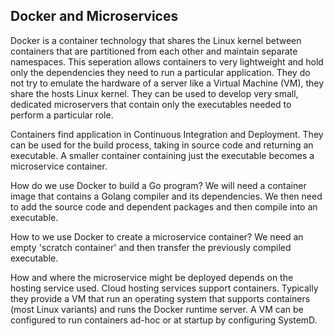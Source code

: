 ## Docker and Microservices

Docker is a container technology that shares the Linux kernel between containers that are partitioned from each other and maintain  separate namespaces.  This seperation allows containers to very lightweight and hold only the dependencies they need to run a particular application.  They do not try to emulate the hardware of a server like a Virtual Machine (VM), they share the hosts Linux kernel.  They can be used to develop very small, dedicated microservers that contain only the executables needed to perform a particular role.

Containers find application in Continuous Integration and Deployment. They can be used for the build process, taking in source code and returning an executable.  A smaller container containing just the executable becomes a microservice container.

How do we use Docker to build a Go program?  We will need a container image that contains a Golang compiler and its dependencies.  We then need to add the source code and dependent packages and then compile into an executable.

How to we use Docker to create a microservice container?  We need an empty 'scratch container' and then transfer the previously compiled executable.

How and where the microservice might be deployed depends on the hosting service used. Cloud hosting services support containers.  Typically they provide a VM that run an operating system that supports containers (most Linux variants) and runs the Docker runtime server.  A VM can be configured to run containers ad-hoc or at startup by configuring SystemD.











